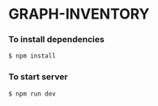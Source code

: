 # GRAPH-INVENTORY

### To install dependencies
```sh
$ npm install
```

### To start server
```sh
$ npm run dev
```
